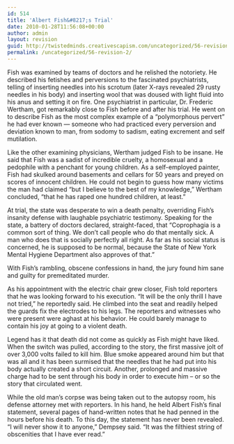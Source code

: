 ```yaml
---
id: 514
title: 'Albert Fish&#8217;s Trial'
date: 2010-01-28T11:56:08+00:00
author: admin
layout: revision
guid: http://twistedminds.creativescapism.com/uncategorized/56-revision-2/
permalink: /uncategorized/56-revision-2/
---
```

<p class="dropcap-first">
  Fish was examined by teams of doctors and he relished the notoriety. He described his fetishes and perversions to the fascinated psychiatrists, telling of inserting needles into his scrotum (later X-rays revealed 29 rusty needles in his body) and inserting wool that was doused with light fluid into his anus and setting it on fire. One psychiatrist in particular, Dr. Frederic Wertham, got remarkably close to Fish before and after his trial. He went on to describe Fish as the most complex example of a &#8220;polymorphous pervert&#8221; he had ever known &#8212; someone who had practiced every perversion and deviation known to man, from sodomy to sadism, eating excrement and self mutilation.
</p>

Like the other examining physicians, Wertham judged Fish to be insane. He said that Fish was a sadist of incredible cruelty, a homosexual and a pedophile with a penchant for young children. As a self-employed painter, Fish had skulked around basements and cellars for 50 years and preyed on scores of innocent children. He could not begin to guess how many victims the man had claimed &#8220;but I believe to the best of my knowledge,&#8221; Wertham concluded, &#8220;that he has raped one hundred children, at least.&#8221;

At trial, the state was desperate to win a death penalty, overriding Fish&#8217;s insanity defense with laughable psychiatric testimony. Speaking for the state, a battery of doctors declared, straight-faced, that &#8220;Coprophagia is a common sort of thing. We don&#8217;t call people who do that mentally sick. A man who does that is socially perfectly all right. As far as his social status is concerned, he is supposed to be normal, because the State of New York Mental Hygiene Department also approves of that.&#8221;

With Fish&#8217;s rambling, obscene confessions in hand, the jury found him sane and guilty for premeditated murder.

As his appointment with the electric chair grew closer, Fish told reporters that he was looking forward to his execution. &#8220;It will be the only thrill I have not tried,&#8221; he reportedly said. He climbed into the seat and readily helped the guards fix the electrodes to his legs. The reporters and witnesses who were present were aghast at his behavior. He could barely manage to contain his joy at going to a violent death. 

Legend has it that death did not come as quickly as Fish might have liked. When the switch was pulled, according to the story, the first massive jolt of over 3,000 volts failed to kill him. Blue smoke appeared around him but that was all and it has been surmised that the needles that he had put into his body actually created a short circuit. Another, prolonged and massive charge had to be sent through his body in order to execute him &#8211; or so the story that circulated went.

While the old man&#8217;s corpse was being taken out to the autopsy room, his defense attorney met with reporters. In his hand, he held Albert Fish&#8217;s final statement, several pages of hand-written notes that he had penned in the hours before his death. To this day, the statement has never been revealed. &#8220;I will never show it to anyone,&#8221; Dempsey said. &#8220;It was the filthiest string of obscenities that I have ever read.&#8221;